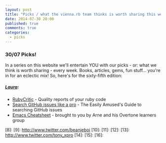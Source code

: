 ```yaml
---
layout: post
title: "Picks / what the vienna.rb team thinks is worth sharing this week"
date: 2014-07-30 20:00
published: true
comments: true
categories:
  - picks
---
```


### 30/07 Picks!

In a series on this website we'll entertain YOU with our picks - or: what we think is worth sharing - every week.
Books, articles, gems, fun stuff... you're in for an eclectic mix! So, here's for the sixty-fifth edition:

##### [Laura][1]:
  - [RubyCritic][2] - Quality reports of your ruby code
  - [Search GitHub issues like a pro][3] - The Easily Amused's Guide to searching GitHub issues
  - [Emacs Cheatsheet][4] - brought to you by Arne and his Overtone learners group


[1]: http://www.twitter.com/alicetragedy
[2]: https://github.com/whitesmith/rubycritic
[3]: http://zachholman.com/posts/searching-github-issues/
[4]: https://gist.github.com/plexus/aa8d40b194bd551d2b84
[5]: http://www.twitter.com/alexandertacho
[6]: 
[7]: 
[8]:
[9]: http://www.twitter.com/beanieboi
[10]:
[11]:
[12]:
[13]: http://www.twitter.com/tony_xpro
[14]: 
[15]: 
[16]: 
